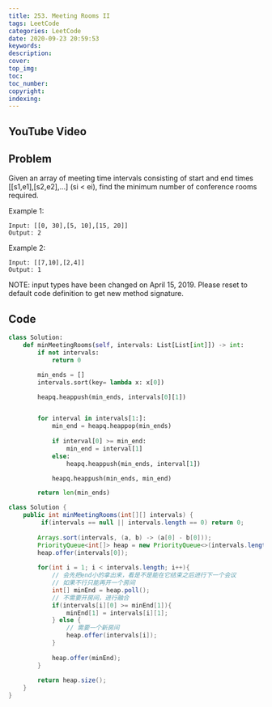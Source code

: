 ```yaml
---
title: 253. Meeting Rooms II
tags: LeetCode
categories: LeetCode
date: 2020-09-23 20:59:53
keywords:
description:
cover:
top_img:
toc:
toc_number:
copyright:
indexing:
---
```

## YouTube Video


## Problem
Given an array of meeting time intervals consisting of start and end times [[s1,e1],[s2,e2],...] (si < ei), find the minimum number of conference rooms required.

Example 1:
```
Input: [[0, 30],[5, 10],[15, 20]]
Output: 2
```
Example 2:
```
Input: [[7,10],[2,4]]
Output: 1
```
NOTE: input types have been changed on April 15, 2019. Please reset to default code definition to get new method signature.

## Code
```python
class Solution:
    def minMeetingRooms(self, intervals: List[List[int]]) -> int:
        if not intervals:
            return 0

        min_ends = []
        intervals.sort(key= lambda x: x[0])

        heapq.heappush(min_ends, intervals[0][1])


        for interval in intervals[1:]:
            min_end = heapq.heappop(min_ends)
            
            if interval[0] >= min_end:
                min_end = interval[1]
            else:
                heapq.heappush(min_ends, interval[1])

            heapq.heappush(min_ends, min_end)

        return len(min_ends)
```

```java
class Solution {
    public int minMeetingRooms(int[][] intervals) {
         if(intervals == null || intervals.length == 0) return 0;
        
        Arrays.sort(intervals, (a, b) -> (a[0] - b[0]));
        PriorityQueue<int[]> heap = new PriorityQueue<>(intervals.length, (a, b) -> (a[1] - b[1]));
        heap.offer(intervals[0]);
        
        for(int i = 1; i < intervals.length; i++){
            // 会先把end小的拿出来，看是不是能在它结束之后进行下一个会议
            // 如果不行只能再开一个房间
            int[] minEnd = heap.poll();
            // 不需要开房间，进行融合
            if(intervals[i][0] >= minEnd[1]){
                minEnd[1] = intervals[i][1];
            } else {
                // 需要一个新房间
                heap.offer(intervals[i]);
            }
            
            heap.offer(minEnd);
        }
        
        return heap.size();
    }
}
```